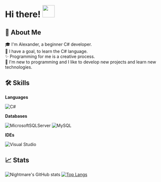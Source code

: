 <h1>Hi there! <img src="https://camo.githubusercontent.com/e8e7b06ecf583bc040eb60e44eb5b8e0ecc5421320a92929ce21522dbc34c891/68747470733a2f2f6d656469612e67697068792e636f6d2f6d656469612f6876524a434c467a6361737252346961377a2f67697068792e676966" width="40" /></h1>

<h2>🚀 About Me</h2>

🎓 I'm Alexander, a beginner C# developer.<br>
🚀 I have a goal, to learn the C# language.<br>
✨ Programming for me is a creative process.<br>
📌 I'm new to programming and I like to develop new projects and learn new technologies.<br>



<h2>🛠️ Skills</h2>

<b>Languages</b>

![C#](https://img.shields.io/badge/c%23-%23239120.svg?style=for-the-badge&logo=c-sharp&logoColor=white)


<b>Databases</b>

![MicrosoftSQLServer](https://img.shields.io/badge/Microsoft%20SQL%20Sever-CC2927?style=for-the-badge&logo=microsoft%20sql%20server&logoColor=white)
![MySQL](https://img.shields.io/badge/mysql-%2300f.svg?style=for-the-badge&logo=mysql&logoColor=white)

<b>IDEs</b>

![Visual Studio](https://img.shields.io/badge/Visual%20Studio-5C2D91.svg?style=for-the-badge&logo=visual-studio&logoColor=white)

<h2>📈 Stats</h2>

![Nightmare's GitHub stats](https://github-readme-stats.vercel.app/api?username=pelagein&hide=prs&hide_rank=true)
[![Top Langs](https://github-readme-stats.vercel.app/api/top-langs/?username=pelagein&layout=compact)](https://github.com/pelagein/)
